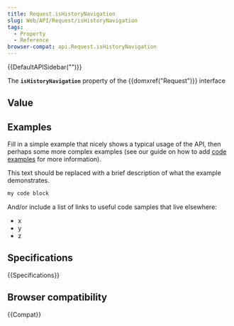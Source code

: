 ```yaml
---
title: Request.isHistoryNavigation
slug: Web/API/Request/isHistoryNavigation
tags:
  - Property
  - Reference
browser-compat: api.Request.isHistoryNavigation
---
```

{{DefaultAPISidebar("")}}

The **`isHistoryNavigation`** property of the {{domxref("Request")}} interface 

## Value



## Examples

Fill in a simple example that nicely shows a typical usage of the API, then perhaps some more complex examples (see our guide on how to add [code examples](/en-US/docs/MDN/Contribute/Structures/Code_examples) for more information).

This text should be replaced with a brief description of what the example demonstrates.

```js
my code block
```

And/or include a list of links to useful code samples that live elsewhere:

*   x
*   y
*   z

## Specifications

{{Specifications}}

## Browser compatibility

{{Compat}}


